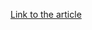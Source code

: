 [Link to the article](https://www.huntress.com/blog/hackers-are-hiding-in-plain-sight-insights-from-our-2024-cyber-threat-report)
